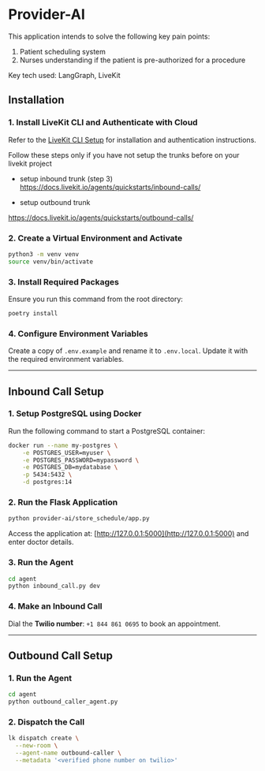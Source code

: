 # Provider-AI

This application intends to solve the following key pain points:
1. Patient scheduling system
2. Nurses understanding if the patient is pre-authorized for a procedure


Key tech used: LangGraph, LiveKit


## Installation

### 1. Install LiveKit CLI and Authenticate with Cloud
Refer to the [LiveKit CLI Setup](https://docs.livekit.io/home/cli/cli-setup/) for installation and authentication instructions.

Follow these steps only if you have not setup the trunks before on your livekit project

- setup inbound trunk (step 3)
https://docs.livekit.io/agents/quickstarts/inbound-calls/

- setup outbound trunk

https://docs.livekit.io/agents/quickstarts/outbound-calls/


### 2. Create a Virtual Environment and Activate
```sh
python3 -m venv venv
source venv/bin/activate
```

### 3. Install Required Packages
Ensure you run this command from the root directory:
```sh
poetry install
```

### 4. Configure Environment Variables
Create a copy of `.env.example` and rename it to `.env.local`. Update it with the required environment variables.

---

## Inbound Call Setup

### 1. Setup PostgreSQL using Docker
Run the following command to start a PostgreSQL container:
```sh
docker run --name my-postgres \
    -e POSTGRES_USER=myuser \
    -e POSTGRES_PASSWORD=mypassword \
    -e POSTGRES_DB=mydatabase \
    -p 5434:5432 \
    -d postgres:14
```

### 2. Run the Flask Application
```sh
python provider-ai/store_schedule/app.py
```
Access the application at: [http://127.0.0.1:5000](http://127.0.0.1:5000) and enter doctor details.

### 3. Run the Agent
```sh
cd agent
python inbound_call.py dev  
```

### 4. Make an Inbound Call
Dial the **Twilio number**: `+1 844 861 0695` to book an appointment.

---

## Outbound Call Setup

### 1. Run the Agent
```sh
cd agent
python outbound_caller_agent.py
```

### 2. Dispatch the Call
```sh
lk dispatch create \
  --new-room \
  --agent-name outbound-caller \
  --metadata '<verified phone number on twilio>'
```

